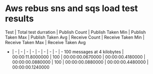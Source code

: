 ﻿# Aws rebus sns and sqs load test results

Test | Total test durration | Publish Count | Publish Taken Min | Publish Taken Max | Publish Taken Avg | Receive Count | Receive Taken Min | Receive Taken Max | Receive Taken Avg
- | - | - | - | - | - | - | - | - | -
100 messages at 4 kilobytes | 00:00:11.8000000 | 100 | 00:00:00.0670000 | 00:00:00.4180000 | 00:00:00.0880000 | 100 | 00:00:00.0880000 | 00:00:00.4480000 | 00:00:00.1240000
